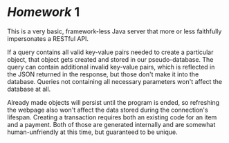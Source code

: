 # *Homework* 1

This is a very basic, framework-less Java server that more or less faithfully impersonates a RESTful API.

If a query contains all valid key-value pairs needed to create a particular object,
that object gets created and stored in our pseudo-database. The query can contain additional
invalid key-value pairs, which is reflected in the JSON returned in the response, but those
don't make it into the database. Queries not containing all necessary parameters won't affect
the database at all.

Already made objects will persist until the program is ended, so refreshing the webpage also
won't affect the data stored during the connection's lifespan. Creating a transaction requires
both an existing code for an item and a payment. Both of those are generated internally and are
somewhat human-unfriendly at this time, but guaranteed to be unique.
